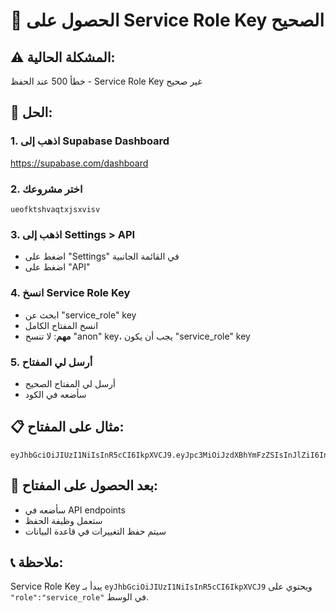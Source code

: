 # 🔑 الحصول على Service Role Key الصحيح

## ⚠️ المشكلة الحالية:
خطأ 500 عند الحفظ - Service Role Key غير صحيح

## 🔧 الحل:

### 1. اذهب إلى Supabase Dashboard
https://supabase.com/dashboard

### 2. اختر مشروعك
`ueofktshvaqtxjsxvisv`

### 3. اذهب إلى Settings > API
- اضغط على "Settings" في القائمة الجانبية
- اضغط على "API"

### 4. انسخ Service Role Key
- ابحث عن "service_role" key
- انسخ المفتاح الكامل
- **مهم**: لا تنسخ "anon" key، يجب أن يكون "service_role" key

### 5. أرسل لي المفتاح
- أرسل لي المفتاح الصحيح
- سأضعه في الكود

## 📋 مثال على المفتاح:
```
eyJhbGciOiJIUzI1NiIsInR5cCI6IkpXVCJ9.eyJpc3MiOiJzdXBhYmFzZSIsInJlZiI6InVlb2ZrdHNodmFxdHhqc3h2aXN2Iiwicm9sZSI6InNlcnZpY2Vfcm9sZSIsImlhdCI6MTc1OTkyMzE3NiwiZXhwIjoyMDc1NDk5MTc2fQ.XXXXXXXXXXXX
```

## 🎯 بعد الحصول على المفتاح:
- سأضعه في API endpoints
- ستعمل وظيفة الحفظ
- سيتم حفظ التغييرات في قاعدة البيانات

## 📞 ملاحظة:
Service Role Key يبدأ بـ `eyJhbGciOiJIUzI1NiIsInR5cCI6IkpXVCJ9` ويحتوي على `"role":"service_role"` في الوسط.
